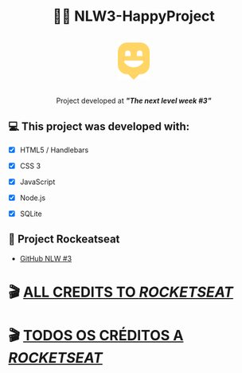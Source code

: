  
<h1 align = "center">
🔋🚀 NLW3-HappyProject
</h1>

<br>

<div align="center">
    <img 
    src = "public/images/logo-icon.png"/>
<br>
<br>
<p>Project developed at <i><b>"The next level week #3"</b></i></p>
</div>


## 💻 This project was developed with:

- [x] HTML5 / Handlebars

- [x] CSS 3

- [x] JavaScript

- [x] Node.js

- [x] SQLite

## 🚀 Project Rockeatseat

- [GitHub NLW #3](https://github.com/guilhermecapitao/nlw3-discovery-happy)

# 🎬 [ALL CREDITS TO _ROCKETSEAT_](https://rocketseat.com.br)

# 🎬 [TODOS OS CRÉDITOS A _ROCKETSEAT_](https://rocketseat.com.br)